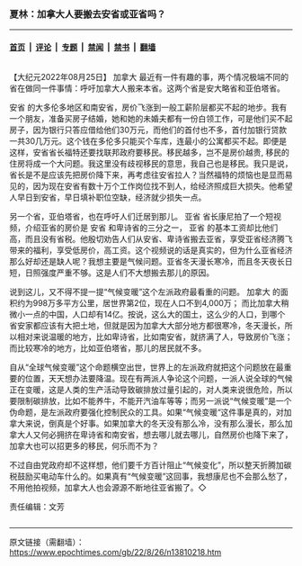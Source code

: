 ### 夏林：加拿大人要搬去安省或亚省吗？

---

#### [首页](../../../..?n13810218) &nbsp;|&nbsp; [评论](../../../../../epoch-comment?n13810218) &nbsp;|&nbsp; [专题](../../../../../epoch-special?n13810218) &nbsp;|&nbsp; [禁闻](../../../../../epoch-news?n13810218) &nbsp;|&nbsp; [禁书](../../../../../books?n13810218) &nbsp;|&nbsp; [翻墙](https://github.com/gfw-breaker/nogfw/blob/master/README.md?n13810218)


<div class="column" id="artbody" itemprop="articleBody">
 <!-- article content begin -->
 <p>
  【大纪元2022年08月25日】
  <ok href="https://www.epochtimes.com/gb/tag/%E5%8A%A0%E6%8B%BF%E5%A4%A7.html">
   加拿大
  </ok>
  最近有一件有趣的事，两个情况极端不同的省在做同一件事情：呼吁加拿大人搬来本省。这两个省是安大略省和亚伯塔省。
 </p>
 <p>
  <ok href="https://www.epochtimes.com/gb/tag/%E5%AE%89%E7%9C%81.html">
   安省
  </ok>
  的大多伦多地区和南安省，房价飞涨到一般工薪阶层都买不起的地步。我有一个朋友，准备买房子结婚，她和她的未婚夫都有一份白领工作，可是他们买不起房子，因为银行只答应借给他们30万元，而他们的首付也不多，首付加银行贷款一共30几万元。这个钱在多伦多只能买个车库，连最小的公寓都买不起。即便是这样，安省省长福特还要找联邦政府要移民。移民越多，岂不是房价越贵, 移民的住房将成一个大问题。我这里没有歧视移民的意思，我自己也是移民。我只是说，省长是不是应该先把房价降下来，再考虑往安省拉人？当然福特的烦恼也是显而易见的，因为现在安省有数十万个工作岗位找不到人，给经济照成巨大损失。他希望人早日到安省，早日填补职位空缺，经济就少损失一点。
 </p>
 <p>
  另一个省，亚伯塔省，也在呼吁人们迁居到那儿。
  <ok href="https://www.epochtimes.com/gb/tag/%E4%BA%9A%E7%9C%81.html">
   亚省
  </ok>
  省长康尼拍了一个短视频，介绍亚省的房价是
  <ok href="https://www.epochtimes.com/gb/tag/%E5%AE%89%E7%9C%81.html">
   安省
  </ok>
  和卑诗省的三分之一，
  <ok href="https://www.epochtimes.com/gb/tag/%E4%BA%9A%E7%9C%81.html">
   亚省
  </ok>
  的基本工资却比他们高，而且没有省税。他殷切劝告人们从安省、卑诗省搬去亚省，享受亚省经济腾飞带来的福利，享受低房价，高工资。这个视频说的话是真实的，但为什么亚省经济那么好却还是缺人呢？我想主要是气候问题。亚省冬天漫长寒冷，而且冬天夜长日短，日照强度严重不够。这是人们不大想搬去那儿的原因。
 </p>
 <p>
  说到这儿，又不得不提一提“气候变暖”这个左派政府最看重的问题。
  <ok href="https://www.epochtimes.com/gb/tag/%E5%8A%A0%E6%8B%BF%E5%A4%A7.html">
   加拿大
  </ok>
  的面积约为998万多平方公里，居世界第2位，现在人口不到4,000万； 而比加拿大稍微小一点的中国，人口却有14亿。按说，这么大的国土，这么少的人口，到哪个省安家都应该有大把土地，但就是因为加拿大大部分地方都很寒冷，冬天漫长，所以相对来说温暖的地方，比如卑诗省，比如南安省，就挤满了人，导致房价飞涨；而比较寒冷的地方，比如亚伯塔省，那儿的居民就不多。
 </p>
 <p>
  自从“全球气候变暖”这个命题横空出世，世界上的左派政府就把这个问题放在最重要的位置，天天想办法要降温。现在有两派人争论这个问题，一派人说全球的气候正在变暖，这是人类的生产活动导致碳排放过量引起的，对人类来说很危险，所以要限制碳排放，比如不能养牛，不能开汽油车等等；而另一派说“气候变暖”是一个伪命题，是左派政府要强化控制民众的工具。如果“气候变暖“这件事是真的，对加拿大来说，倒真是个好事。如果加拿大的冬天没有那么冷，没有那么漫长，那么加拿大人又何必拥挤在卑诗省和南安省，想去哪儿就去哪儿，自然房价也降下来了，加拿大也可以招更多的移民，何乐而不为？
 </p>
 <p>
  不过自由党政府却不这样想，他们要千方百计阻止“气候变化”，所以整天折腾加碳税鼓励买电动车什么的。如果真有“气候变暖”这回事，我想康尼也不会那么愁了，不用他拍视频，加拿大人也会源源不断地往亚省搬了。◇
 </p>
 <p>
  责任编辑：文芳
 </p>
 <!-- article content end -->
</div>


---

原文链接（需翻墙）：https://www.epochtimes.com/gb/22/8/26/n13810218.htm